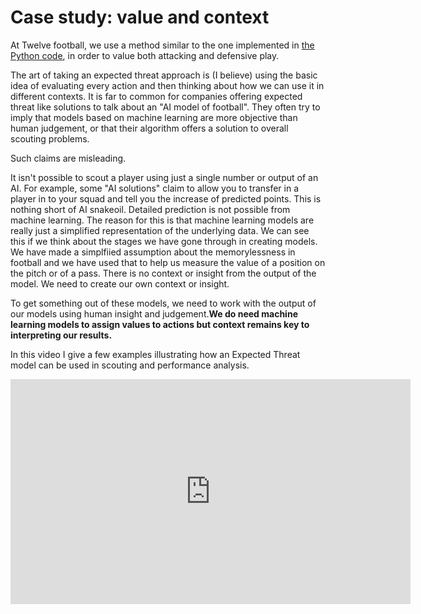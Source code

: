Case study: value and context
=============================

At Twelve football, we use a method similar to the one implemented 
in [the Python code](../gallery/lesson4/plot_ActionBasedExpectedThreat),
in order to value both attacking and defensive play. 

The art of taking an expected threat approach is (I believe) using the basic idea of evaluating 
every action and then thinking about how we can use  it in different contexts. It is far
to common for companies offering expected threat like solutions to talk about an "AI model of football". 
They often try to imply that models based on machine learning are more
objective than human judgement, or that their algorithm offers a solution to overall scouting problems. 

Such claims are misleading. 

It isn't possible to scout a player using just a single number or output of an AI. For example, 
some "AI solutions" 
claim to allow you to transfer in a player in to your squad and tell you the increase of predicted points. This is 
nothing short of AI snakeoil. Detailed prediction is not possible from machine learning. The reason
for this is that machine learning models are really just a simplified representation of 
the underlying data. We can see this if we think about the stages we have gone through in creating
models. We have made a simplfiied assumption about the memorylessness in football and 
we have used that to help us measure the value of
a position on the pitch or of a pass. There is no context or insight from the output of the model. 
We need to create our own context or insight.

To get something out of these models, we need to work with the output of our models 
using human insight and judgement.**We do need machine learning models to assign values to actions
but context remains key to interpreting our results.** 

In this video I give a few examples illustrating how an Expected Threat model can be used in scouting and 
performance analysis.

<iframe width="640" height="360" src="https://www.youtube.com/embed/ybLfIIKV-sg" title="YouTube video player" frameborder="0" allow="accelerometer; autoplay; clipboard-write; encrypted-media; gyroscope; picture-in-picture" allowfullscreen></iframe>
